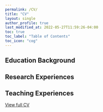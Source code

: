 ```yaml
---
permalink: /CV/
title: "CV"
layout: single
author_profile: true
last_modified_at: 2022-05-27T11:59:26-04:00
toc: true
toc_label: "Table of Contents"
toc_icon: "cog"
---
```


## Education Background

## Research Experiences

## Teaching Experiences

[View full CV](http://127.0.0.1:4000/assets/CV_Yangyu.pdf)
